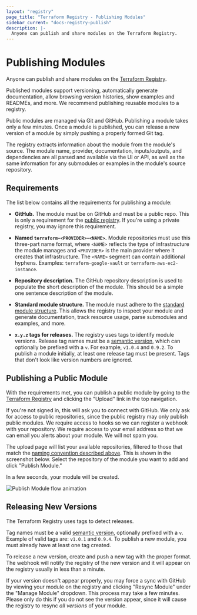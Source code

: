 ```yaml
---
layout: "registry"
page_title: "Terraform Registry - Publishing Modules"
sidebar_current: "docs-registry-publish"
description: |-
  Anyone can publish and share modules on the Terraform Registry.
---
```


# Publishing Modules

Anyone can publish and share modules on the [Terraform Registry](https://registry.terraform.io).

Published modules support versioning, automatically generate documentation,
allow browsing version histories, show examples and READMEs, and more. We
recommend publishing reusable modules to a registry.

Public modules are managed via Git and GitHub. Publishing a module takes only
a few minutes. Once a module is published, you can release a new version of
a module by simply pushing a properly formed Git tag.

The registry extracts information about the module from the module's source.
The module name, provider, documentation, inputs/outputs, and dependencies are
all parsed and available via the UI or API, as well as the same information for
any submodules or examples in the module's source repository.

## Requirements

The list below contains all the requirements for publishing a module:

- **GitHub.** The module must be on GitHub and must be a public repo.
This is only a requirement for the [public registry](https://registry.terraform.io).
If you're using a private registry, you may ignore this requirement.

- **Named `terraform-<PROVIDER>-<NAME>`.** Module repositories must use this
three-part name format, where `<NAME>` reflects the type of infrastructure the
module manages and `<PROVIDER>` is the main provider where it creates that
infrastructure. The `<NAME>` segment can contain additional hyphens. Examples:
`terraform-google-vault` or `terraform-aws-ec2-instance`.

- **Repository description.** The GitHub repository description is used
to populate the short description of the module. This should be a simple
one sentence description of the module.

- **Standard module structure.** The module must adhere to the
[standard module structure](/docs/modules/index.html#standard-module-structure).
This allows the registry to inspect your module and generate documentation,
track resource usage, parse submodules and examples, and more.

- **`x.y.z` tags for releases.** The registry uses tags to identify module
versions. Release tag names must be a [semantic version](http://semver.org),
which can optionally be prefixed with a `v`. For example, `v1.0.4` and `0.9.2`.
To publish a module initially, at least one release tag must be present. Tags
that don't look like version numbers are ignored.

## Publishing a Public Module

With the requirements met, you can publish a public module by going to
the [Terraform Registry](https://registry.terraform.io) and clicking the
"Upload" link in the top navigation.

If you're not signed in, this will ask you to connect with GitHub. We only
ask for access to public repositories, since the public registry may only
publish public modules. We require access to hooks so we can register a webhook
with your repository. We require access to your email address so that we can
email you alerts about your module. We will not spam you.

The upload page will list your available repositories, filtered to those that
match the [naming convention described above](#Requirements). This is shown in
the screenshot below. Select the repository of the module you want to add and
click "Publish Module."

In a few seconds, your module will be created.

![Publish Module flow animation](/assets/images/docs/registry-publish.gif)

## Releasing New Versions

The Terraform Registry uses tags to detect releases.

Tag names must be a valid [semantic version](http://semver.org), optionally
prefixed with a `v`. Example of valid tags are: `v1.0.1` and `0.9.4`. To publish
a new module, you must already have at least one tag created.

To release a new version, create and push a new tag with the proper format.
The webhook will notify the registry of the new version and it will appear
on the registry usually in less than a minute.

If your version doesn't appear properly, you may force a sync with GitHub
by viewing your module on the registry and clicking "Resync Module"
under the "Manage Module" dropdown. This process may take a few minutes.
Please only do this if you do not see the version appear, since it will
cause the registry to resync _all versions_ of your module.
